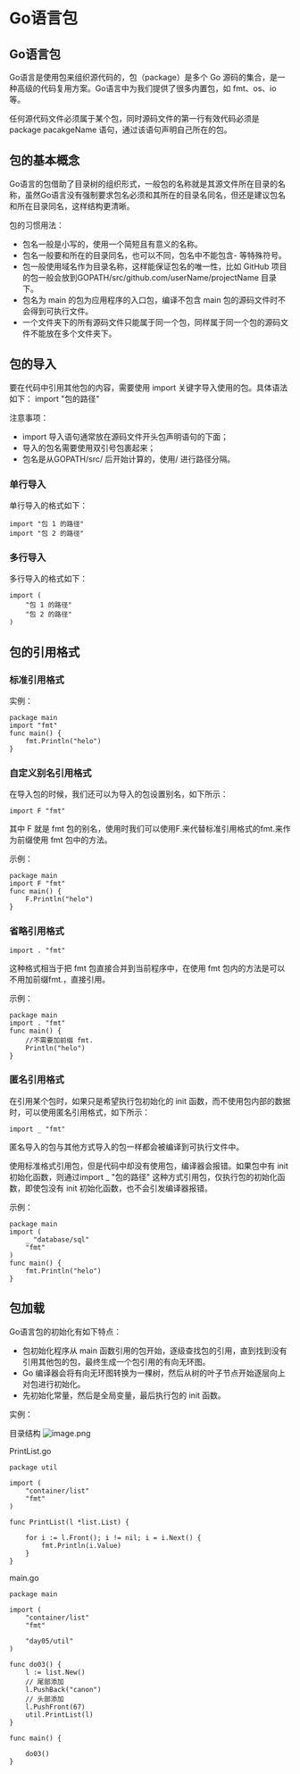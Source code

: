 # Go语言包
## Go语言包
Go语言是使用包来组织源代码的，包（package）是多个 Go 源码的集合，是一种高级的代码复用方案。Go语言中为我们提供了很多内置包，如 fmt、os、io 等。

任何源代码文件必须属于某个包，同时源码文件的第一行有效代码必须是package pacakgeName 语句，通过该语句声明自己所在的包。

## 包的基本概念
Go语言的包借助了目录树的组织形式，一般包的名称就是其源文件所在目录的名称，虽然Go语言没有强制要求包名必须和其所在的目录名同名，但还是建议包名和所在目录同名，这样结构更清晰。


包的习惯用法：
- 包名一般是小写的，使用一个简短且有意义的名称。
- 包名一般要和所在的目录同名，也可以不同，包名中不能包含- 等特殊符号。
- 包一般使用域名作为目录名称，这样能保证包名的唯一性，比如 GitHub 项目的包一般会放到GOPATH/src/github.com/userName/projectName 目录下。
- 包名为 main 的包为应用程序的入口包，编译不包含 main 包的源码文件时不会得到可执行文件。
- 一个文件夹下的所有源码文件只能属于同一个包，同样属于同一个包的源码文件不能放在多个文件夹下。

## 包的导入
要在代码中引用其他包的内容，需要使用 import 关键字导入使用的包。具体语法如下：
import "包的路径"

注意事项：
- import 导入语句通常放在源码文件开头包声明语句的下面；
- 导入的包名需要使用双引号包裹起来；
- 包名是从GOPATH/src/ 后开始计算的，使用/ 进行路径分隔。

### 单行导入
单行导入的格式如下：

```
import "包 1 的路径"
import "包 2 的路径"
```

### 多行导入
多行导入的格式如下：

```
import (
    "包 1 的路径"
    "包 2 的路径"
)
```


## 包的引用格式
### 标准引用格式
实例：

```
package main
import "fmt"
func main() {
    fmt.Println("helo")
}
```

### 自定义别名引用格式
在导入包的时候，我们还可以为导入的包设置别名，如下所示：

```
import F "fmt"
```


其中 F 就是 fmt 包的别名，使用时我们可以使用F.来代替标准引用格式的fmt.来作为前缀使用 fmt 包中的方法。

示例：

```
package main
import F "fmt"
func main() {
    F.Println("helo")
}
```

### 省略引用格式

```
import . "fmt"
```


这种格式相当于把 fmt 包直接合并到当前程序中，在使用 fmt 包内的方法是可以不用加前缀fmt.，直接引用。

示例：


```
package main
import . "fmt"
func main() {
    //不需要加前缀 fmt.
    Println("helo")
}
```
### 匿名引用格式
在引用某个包时，如果只是希望执行包初始化的 init 函数，而不使用包内部的数据时，可以使用匿名引用格式，如下所示：

```
import _ "fmt"
```


匿名导入的包与其他方式导入的包一样都会被编译到可执行文件中。

使用标准格式引用包，但是代码中却没有使用包，编译器会报错。如果包中有 init 初始化函数，则通过import _ "包的路径" 这种方式引用包，仅执行包的初始化函数，即使包没有 init 初始化函数，也不会引发编译器报错。

示例：
```
package main
import (
    _ "database/sql"
    "fmt"
)
func main() {
    fmt.Println("helo")
}
```


## 包加载
Go语言包的初始化有如下特点：
- 包初始化程序从 main 函数引用的包开始，逐级查找包的引用，直到找到没有引用其他包的包，最终生成一个包引用的有向无环图。
- Go 编译器会将有向无环图转换为一棵树，然后从树的叶子节点开始逐层向上对包进行初始化。
- 先初始化常量，然后是全局变量，最后执行包的 init 函数。


实例：

目录结构
![image.png](https://note.youdao.com/yws/res/4862/WEBRESOURCE03f3c471b1222eabe98743824fe11275)

PrintList.go

```
package util

import (
	"container/list"
	"fmt"
)

func PrintList(l *list.List) {

	for i := l.Front(); i != nil; i = i.Next() {
		fmt.Println(i.Value)
	}
}

```

main.go

```
package main

import (
	"container/list"
	"fmt"

	"day05/util"
)

func do03() {
	l := list.New()
	// 尾部添加
	l.PushBack("canon")
	// 头部添加
	l.PushFront(67)
	util.PrintList(l)
}

func main() {

	do03()
}

```

